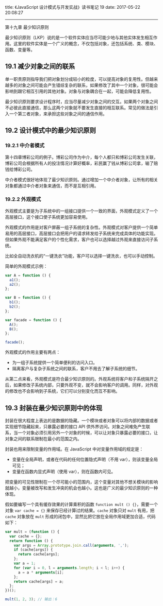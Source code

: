 title: 《JavaScript 设计模式与开发实战》读书笔记 19
date: 2017-05-22 20:08:27

---

第十九章 最少知识原则
<!-- more -->

最少知识原则（LKP）说的是一个软件实体应当尽可能少地与其他实体发生相互作用。这里的软件实体是一个广义的概念，不仅包括对象，还包括系统、类、模块、函数、变量等。

## 19.1 减少对象之间的联系

单一职责原则指导我们把对象划分成较小的粒度，可以提高对象的复用性。但越来越多的对象之间可能会产生错综复杂的联系，如果修改了其中一个对象，很可能会影响到跟它相互引用的其他对象。对象与对象耦合在一起，可能会降低复用性。

最少知识原则要求设计程序时，应当尽量减少对象之间的交互。如果两个对象之间不必彼此直接通信，那么这两个对象就不要发生直接的相互联系。常见的做法是引入一个第三者对象，来承担这些对象之间的通信作用。

## 19.2 设计模式中的最少知识原则

### 19.2.1 中介者模式

第十四章博彩公司的例子。博彩公司作为中介，每个人都只和博彩公司发生关联，博彩公司会根据所有人的投注情况计算好概率，彩民赢了钱从博彩公司拿，输了赔钱给博彩公司。

中介者模式很好地体现了最少知识原则。通过增加一个中介者对象，让所有的相关对象都通过中介者对象来通信，而不是互相引用。

### 19.2.2 外观模式

外观模式主要是为子系统中的一组接口提供一个一致的界面，外观模式定义了一个高层接口，这个接口使子系统更加容易使用。

外观模式的作用是对客户屏蔽一组子系统的复杂性。外观模式对客户提供一个简单易用的高层接口，高层接口会把用户的请求转发给子系统来完成具体的功能实现。但如果外观不能满足客户的个性化需求，客户也可以选择越过外观来直接访问子系统。

比如全自动洗衣机的“一键洗衣”功能，客户可以选择一键洗衣，也可以手动控制。

简单的外观模式示例：

```javascript
var A = function () {
  a1();
  a2();
};

var B = function () {
  b1();
  b2();
};

var facade = function () {
  A();
  B();
};

facade();
```

外观模式的作用主要有两点：

- 为一组子系统提供一个简单便利的访问入口。
- 隔离客户与复杂子系统之间的联系，客户不用去了解子系统的细节。

从第二点来看，外观模式是符合最少知识原则的。外观系统将客户和子系统隔开之后，如果修改子系统内部，只要外观不变，就不会影响客户的调用。同样，对外观的修改也不会影响到子系统，它们可以分别变化而互不影响。

## 19.3 封装在最少知识原则中的体现

封装在很大程度上表达的是数据的隐藏。一个模块或者对象可以将内部的数据或者实现细节隐藏起来，只暴露必要的接口 API 供外界访问。对象之间难免产生联系，当一个对象必须引用另外一个对象的时候，可以让对象只暴露必要的接口，让对象之间的联系限制在最小的范围之内。

封装也用来限制变量的作用域。在 JavaScript 中对变量作用域的规定是：

- 变量在全局声明，或者在代码的任何位置隐式声明（不用 var），则该变量全局可见；
- 变量在函数内显式声明（使用 var），则在函数内可见。

把变量的可见性限制在一个尽可能小的范围内，这个变量对其他不想关模块的影响就越小，变量被改写和发生冲突的机会也越小。这也是广义的最少知识原则的一种体现。

假如要编写一个具有缓存效果的计算乘积的函数 `function mult () {}`，需要一个对象 `var cache = {}` 来保存已经计算过的结果。`cache` 对象只对 `mult` 有用，把 `cache` 对象放在 `mult` 形成的闭包中，显然比把它放在全局作用域更加合适，代码如下：

```javascript
var mult = (function () {
  var cache = {};
  return function () {
    var args = Array.prototype.join.call(arguments, ',');
    if (cache[args]) {
      return cache[args];
    };
    var a = 1;
    for (var i = 0, l = arguments.length; i < l; i++) {
      a = a * arguments[i];
    };
    return cache[args] = a;
  };
})();

mult(1, 2, 3); // 输出：6
```

